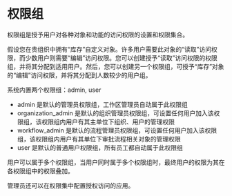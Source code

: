 权限组
===

权限组是授予用户对各种对象和功能的访问权限的设置和权限集合。

假设您在贵组织中拥有“库存”自定义对象。许多用户需要此对象的“读取”访问权限，而少数用户则需要“编辑”访问权限。您可以创建授予“读取”访问权限的权限组，并将其分配到适用用户。然后，您可以创建另一个权限组，可授予“库存”对象的“编辑”访问权限，并将其分配到人数较少的用户组。

系统内置两个权限组：admin, user
- admin 是默认的管理员权限组，工作区管理员自动属于此权限组
- organization_admin 是默认的组织管理员权限组，可设置任何用户加入该权限组，该权限组内用户有其主单位下组织、用户的管理权限
- workflow_admin 是默认的流程管理员权限组，可设置任何用户加入该权限组，该权限组内用户有其单位下审批流程相关对象的管理权限
- user 是默认的普通用户权限组，所有员工都自动属于此权限组

用户可以属于多个权限组，当用户同时属于多个权限组时，最终用户的权限为其在各权限组中的权限叠加。

管理员还可以在权限集中配置授权访问的应用。
